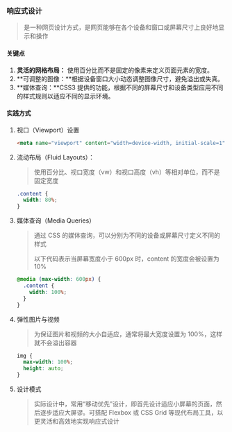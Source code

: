 ### 响应式设计

> 是一种网页设计方式，是网页能够在各个设备和窗口或屏幕尺寸上良好地显示和操作

#### 关键点

1. **灵活的网格布局：** 使用百分比而不是固定的像素来定义页面元素的宽度。
2. **可调整的图像：**根据设备窗口大小动态调整图像尺寸，避免溢出或失真。
3. **媒体查询：**CSS3 提供的功能，根据不同的屏幕尺寸和设备类型应用不同的样式规则以适应不同的显示环境。

#### 实践方式

1. 视口（Viewport）设置

   ```html
   <meta name="viewport" content="width=device-width, initial-scale=1" />
   ```

2. 流动布局（Fluid Layouts）：

   > 使用百分比、视口宽度（vw）和视口高度（vh）等相对单位，而不是固定宽度

   ```css
   .content {
     width: 80%;
   }
   ```

3. 媒体查询（Media Queries）

   > 通过 CSS 的媒体查询，可以分别为不同的设备或屏幕尺寸定义不同的样式
   >
   > 以下代码表示当屏幕宽度小于 600px 时，content 的宽度会被设置为 10%

   ```css
   @media (max-width: 600px) {
     .content {
       width: 100%;
     }
   }
   ```

4. 弹性图片与视频

   > 为保证图片和视频的大小自适应，通常将最大宽度设置为 100%，这样就不会溢出容器

   ```css
   img {
     max-width: 100%;
     height: auto;
   }
   ```

5. 设计模式

   > 实际设计中，常用“移动优先”设计，即首先设计适应小屏幕的页面，然后逐步适应大屏谬。可搭配 Flexbox 或 CSS Grid 等现代布局工具，以更灵活和高效地实现响应式设计
